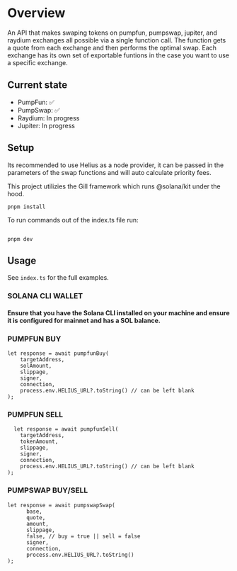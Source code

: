 # Overview

An API that makes swaping tokens on pumpfun, pumpswap, jupiter, and raydium exchanges all possible via a single function call. The function gets a quote from each exchange and then performs the optimal swap. Each exchange has its own set of exportable funtions in the case you want to use a specific exchange.

## Current state

- PumpFun: ✅
- PumpSwap: ✅
- Raydium: In progress
- Jupiter: In progress

## Setup

Its recommended to use Helius as a node provider, it can be passed in the parameters of the swap functions and will auto calculate priority fees.

This project utilizies the Gill framework which runs @solana/kit under the hood.

```
pnpm install
```

To run commands out of the index.ts file run:

```

pnpm dev
```

## Usage

See `index.ts` for the full examples.

### SOLANA CLI WALLET
#### Ensure that you have the Solana CLI installed on your machine and ensure it is configured for mainnet and has a SOL balance.

### PUMPFUN BUY

```
let response = await pumpfunBuy(
    targetAddress,
    solAmount,
    slippage,
    signer,
    connection,
    process.env.HELIUS_URL?.toString() // can be left blank
);
```

### PUMPFUN SELL
```
  let response = await pumpfunSell(
    targetAddress,
    tokenAmount,
    slippage,
    signer,
    connection,
    process.env.HELIUS_URL?.toString() // can be left blank
);
```

### PUMPSWAP BUY/SELL
```
let response = await pumpswapSwap(
      base,
      quote,
      amount,
      slippage,
      false, // buy = true || sell = false
      signer,
      connection,
      process.env.HELIUS_URL?.toString()
);
```
